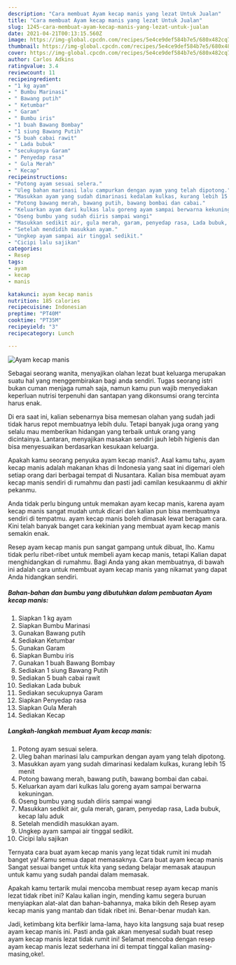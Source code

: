 ```yaml
---
description: "Cara membuat Ayam kecap manis yang lezat Untuk Jualan"
title: "Cara membuat Ayam kecap manis yang lezat Untuk Jualan"
slug: 1245-cara-membuat-ayam-kecap-manis-yang-lezat-untuk-jualan
date: 2021-04-21T00:13:15.560Z
image: https://img-global.cpcdn.com/recipes/5e4ce9def584b7e5/680x482cq70/ayam-kecap-manis-foto-resep-utama.jpg
thumbnail: https://img-global.cpcdn.com/recipes/5e4ce9def584b7e5/680x482cq70/ayam-kecap-manis-foto-resep-utama.jpg
cover: https://img-global.cpcdn.com/recipes/5e4ce9def584b7e5/680x482cq70/ayam-kecap-manis-foto-resep-utama.jpg
author: Carlos Adkins
ratingvalue: 3.4
reviewcount: 11
recipeingredient:
- "1 kg ayam"
- " Bumbu Marinasi"
- " Bawang putih"
- " Ketumbar"
- " Garam"
- " Bumbu iris"
- "1 buah Bawang Bombay"
- "1 siung Bawang Putih"
- "5 buah cabai rawit"
- " Lada bubuk"
- "secukupnya Garam"
- " Penyedap rasa"
- " Gula Merah"
- " Kecap"
recipeinstructions:
- "Potong ayam sesuai selera."
- "Uleg bahan marinasi lalu campurkan dengan ayam yang telah dipotong."
- "Masukkan ayam yang sudah dimarinasi kedalam kulkas, kurang lebih 15 menit"
- "Potong bawang merah, bawang putih, bawang bombai dan cabai."
- "Keluarkan ayam dari kulkas lalu goreng ayam sampai berwarna kekuningan."
- "Oseng bumbu yang sudah diiris sampai wangi"
- "Masukkan sedikit air, gula merah, garam, penyedap rasa, Lada bubuk, kecap lalu aduk"
- "Setelah mendidih masukkan ayam."
- "Ungkep ayam sampai air tinggal sedikit."
- "Cicipi lalu sajikan"
categories:
- Resep
tags:
- ayam
- kecap
- manis

katakunci: ayam kecap manis 
nutrition: 185 calories
recipecuisine: Indonesian
preptime: "PT40M"
cooktime: "PT35M"
recipeyield: "3"
recipecategory: Lunch

---
```



![Ayam kecap manis](https://img-global.cpcdn.com/recipes/5e4ce9def584b7e5/680x482cq70/ayam-kecap-manis-foto-resep-utama.jpg)

Sebagai seorang wanita, menyajikan olahan lezat buat keluarga merupakan suatu hal yang menggembirakan bagi anda sendiri. Tugas seorang istri bukan cuman menjaga rumah saja, namun kamu pun wajib menyediakan keperluan nutrisi terpenuhi dan santapan yang dikonsumsi orang tercinta harus enak.

Di era  saat ini, kalian sebenarnya bisa memesan olahan yang sudah jadi tidak harus repot membuatnya lebih dulu. Tetapi banyak juga orang yang selalu mau memberikan hidangan yang terbaik untuk orang yang dicintainya. Lantaran, menyajikan masakan sendiri jauh lebih higienis dan bisa menyesuaikan berdasarkan kesukaan keluarga. 



Apakah kamu seorang penyuka ayam kecap manis?. Asal kamu tahu, ayam kecap manis adalah makanan khas di Indonesia yang saat ini digemari oleh setiap orang dari berbagai tempat di Nusantara. Kalian bisa membuat ayam kecap manis sendiri di rumahmu dan pasti jadi camilan kesukaanmu di akhir pekanmu.

Anda tidak perlu bingung untuk memakan ayam kecap manis, karena ayam kecap manis sangat mudah untuk dicari dan kalian pun bisa membuatnya sendiri di tempatmu. ayam kecap manis boleh dimasak lewat beragam cara. Kini telah banyak banget cara kekinian yang membuat ayam kecap manis semakin enak.

Resep ayam kecap manis pun sangat gampang untuk dibuat, lho. Kamu tidak perlu ribet-ribet untuk membeli ayam kecap manis, tetapi Kalian dapat menghidangkan di rumahmu. Bagi Anda yang akan membuatnya, di bawah ini adalah cara untuk membuat ayam kecap manis yang nikamat yang dapat Anda hidangkan sendiri.

<!--inarticleads1-->

##### Bahan-bahan dan bumbu yang dibutuhkan dalam pembuatan Ayam kecap manis:

1. Siapkan 1 kg ayam
1. Siapkan  Bumbu Marinasi
1. Gunakan  Bawang putih
1. Sediakan  Ketumbar
1. Gunakan  Garam
1. Siapkan  Bumbu iris
1. Gunakan 1 buah Bawang Bombay
1. Sediakan 1 siung Bawang Putih
1. Sediakan 5 buah cabai rawit
1. Sediakan  Lada bubuk
1. Sediakan secukupnya Garam
1. Siapkan  Penyedap rasa
1. Siapkan  Gula Merah
1. Sediakan  Kecap




<!--inarticleads2-->

##### Langkah-langkah membuat Ayam kecap manis:

1. Potong ayam sesuai selera.
1. Uleg bahan marinasi lalu campurkan dengan ayam yang telah dipotong.
1. Masukkan ayam yang sudah dimarinasi kedalam kulkas, kurang lebih 15 menit
1. Potong bawang merah, bawang putih, bawang bombai dan cabai.
1. Keluarkan ayam dari kulkas lalu goreng ayam sampai berwarna kekuningan.
1. Oseng bumbu yang sudah diiris sampai wangi
1. Masukkan sedikit air, gula merah, garam, penyedap rasa, Lada bubuk, kecap lalu aduk
1. Setelah mendidih masukkan ayam.
1. Ungkep ayam sampai air tinggal sedikit.
1. Cicipi lalu sajikan




Ternyata cara buat ayam kecap manis yang lezat tidak rumit ini mudah banget ya! Kamu semua dapat memasaknya. Cara buat ayam kecap manis Sangat sesuai banget untuk kita yang sedang belajar memasak ataupun untuk kamu yang sudah pandai dalam memasak.

Apakah kamu tertarik mulai mencoba membuat resep ayam kecap manis lezat tidak ribet ini? Kalau kalian ingin, mending kamu segera buruan menyiapkan alat-alat dan bahan-bahannya, maka bikin deh Resep ayam kecap manis yang mantab dan tidak ribet ini. Benar-benar mudah kan. 

Jadi, ketimbang kita berfikir lama-lama, hayo kita langsung saja buat resep ayam kecap manis ini. Pasti anda gak akan menyesal sudah buat resep ayam kecap manis lezat tidak rumit ini! Selamat mencoba dengan resep ayam kecap manis lezat sederhana ini di tempat tinggal kalian masing-masing,oke!.

